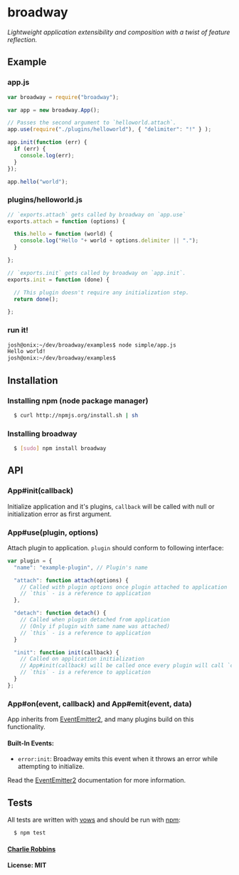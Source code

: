 # broadway 

*Lightweight application extensibility and composition with a twist of feature
reflection.*

## Example

### app.js
```js
var broadway = require("broadway");

var app = new broadway.App();

// Passes the second argument to `helloworld.attach`.
app.use(require("./plugins/helloworld"), { "delimiter": "!" } );

app.init(function (err) {
  if (err) {
    console.log(err);
  }
});

app.hello("world");
```

### plugins/helloworld.js

```js
// `exports.attach` gets called by broadway on `app.use`
exports.attach = function (options) {

  this.hello = function (world) {
    console.log("Hello "+ world + options.delimiter || ".");
  }

};

// `exports.init` gets called by broadway on `app.init`.
exports.init = function (done) {

  // This plugin doesn't require any initialization step.
  return done();

};
```

### run it!

```bash
josh@onix:~/dev/broadway/examples$ node simple/app.js 
Hello world!
josh@onix:~/dev/broadway/examples$ 
```

## Installation

### Installing npm (node package manager)
``` bash
  $ curl http://npmjs.org/install.sh | sh
```

### Installing broadway
``` bash 
  $ [sudo] npm install broadway
```

## API

### App#init(callback)

Initialize application and it's plugins, `callback` will be called with null or
initialization error as first argument.

### App#use(plugin, options)

Attach plugin to application. `plugin` should conform to following interface:

```javascript
var plugin = {
  "name": "example-plugin", // Plugin's name

  "attach": function attach(options) {
    // Called with plugin options once plugin attached to application
    // `this` - is a reference to application
  },

  "detach": function detach() {
    // Called when plugin detached from application
    // (Only if plugin with same name was attached)
    // `this` - is a reference to application
  }

  "init": function init(callback) {
    // Called on application initialization
    // App#init(callback) will be called once every plugin will call `callback`
    // `this` - is a reference to application
  }
};
```

### App#on(event, callback) and App#emit(event, data)

App inherits from [EventEmitter2][2], and many plugins build on this
functionality.

#### Built-In Events:

* `error:init`: Broadway emits this event when it throws an error while attempting to initialize.

Read the [EventEmitter2][2] documentation for more information.

## Tests
All tests are written with [vows][0] and should be run with [npm][1]:

``` bash
  $ npm test
```

#### [Charlie Robbins](http://nodejitsu.com)
#### License: MIT

[0]: http://vowsjs.org
[1]: http://npmjs.org
[2]: https://github.com/hij1nx/EventEmitter2
